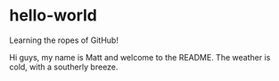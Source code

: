 # hello-world
Learning the ropes of GitHub!

Hi guys, my name is Matt and welcome to the README. The weather is cold, with a southerly breeze.
